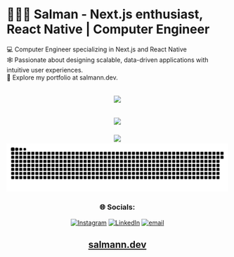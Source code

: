 # 🧑🏽‍💻 Salman - Next.js enthusiast, React Native | Computer Engineer
💻 Computer Engineer specializing in Next.js and React Native<br>🕸️ Passionate about designing scalable, data-driven applications with intuitive user experiences. <br>💼 Explore my portfolio at salmann.dev.

<div align="center">



![](https://nirzak-streak-stats.vercel.app/?user=thesalmanx&theme=radical&hide_border=true)<br/><br/>
![](https://github-readme-stats.vercel.app/api/top-langs/?username=thesalmanx&theme=radical&hide_border=true&include_all_commits=true&count_private=false&layout=compact)
---
[![](https://visitcount.itsvg.in/api?id=thesalmanx&icon=0&color=0)](https://visitcount.itsvg.in)
![snake gif](https://github.com/thesalmanx/thesalmanx/blob/output/github-snake-dark.svg)
### 🌐 Socials:
[![Instagram](https://img.shields.io/badge/Instagram-%23E4405F.svg?logo=Instagram&logoColor=white)](https://instagram.com/https://www.instagram.com/salmann.ii) [![LinkedIn](https://img.shields.io/badge/LinkedIn-%230077B5.svg?logo=linkedin&logoColor=white)](https://linkedin.com/in/https://linkedin.com/in/thesalmanx) [![email](https://img.shields.io/badge/Email-D14836?logo=gmail&logoColor=white)](mailto:thesalmanx@gmail.com) 
## [salmann.dev](https://salmann.dev)

</div>

